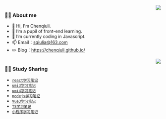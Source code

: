 <!-- -->

<!-- 访问量 -->
<img height="0" width="0" src="https://profile-counter.glitch.me/wscats/count.svg" />
<img align="right" src="https://github-readme-stats.vercel.app/api?username=chenqiuli&show_icons=true&hide_border=true">

### 👨‍🚒 About me

- 👋 Hi, I'm Chenqiuli.
- 🌱 I’m a pupil of front-end learning.
- 🤔 I’m currently coding in Javascript.
- 📫 Email：sqiulia@163.com
- ✏️ Blog：https://chenqiuli.github.io/

<!-- 拥有技能 -->
<img height="0" width="0" src="https://profile-counter.glitch.me/wscats/count.svg" />
 <img align="right" src="https://github-readme-stats.vercel.app/api/top-langs/?username=chenqiuli&hide_border=true">

### 👨‍🚒 Study Sharing

- [`react学习笔记`](https://github.com/chenqiuli/react_study)
- [`umi3学习笔记`](https://github.com/chenqiuli/react-umi3_study)
- [`umi4学习笔记`](https://github.com/chenqiuli/react-umi4_study)
- [`nodejs学习笔记`](https://github.com/chenqiuli/nodejs_study)
- [`Vue3学习笔记`](https://github.com/chenqiuli/Vue3_study)
- [`TS学习笔记`](https://github.com/chenqiuli/react-ts_study)
- [`小程序学习笔记`](https://github.com/chenqiuli/miniprogram_study)
<!-- - [`CSS3学习笔记`](https://github.com/chenqiuli/css3_study) -->
